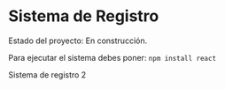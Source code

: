 <h1>Sistema de Registro</h1>

 Estado del proyecto: En construcción.

 Para ejecutar el sistema debes poner: 
 ```npm install react```

Sistema de registro 2
